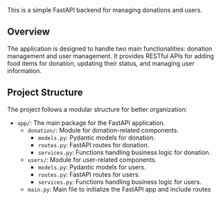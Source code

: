 This is a simple FastAPI backend for managing donations and users.

## Overview

The application is designed to handle two main functionalities: donation management and user management. It provides RESTful APIs for adding food items for donation, updating their status, and managing user information.

## Project Structure

The project follows a modular structure for better organization:

* `app/`: The main package for the FastAPI application.
  * `donation/`: Module for donation-related components.
    * `models.py`: Pydantic models for donation.
    * `routes.py`: FastAPI routes for donation.
    * `services.py`: Functions handling business logic for donation.
  * `users/`: Module for user-related components.
    * `models.py`: Pydantic models for users.
    * `routes.py`: FastAPI routes for users.
    * `services.py`: Functions handling business logic for users.
  * `main.py`: Main file to initialize the FastAPI app and include routes

```
